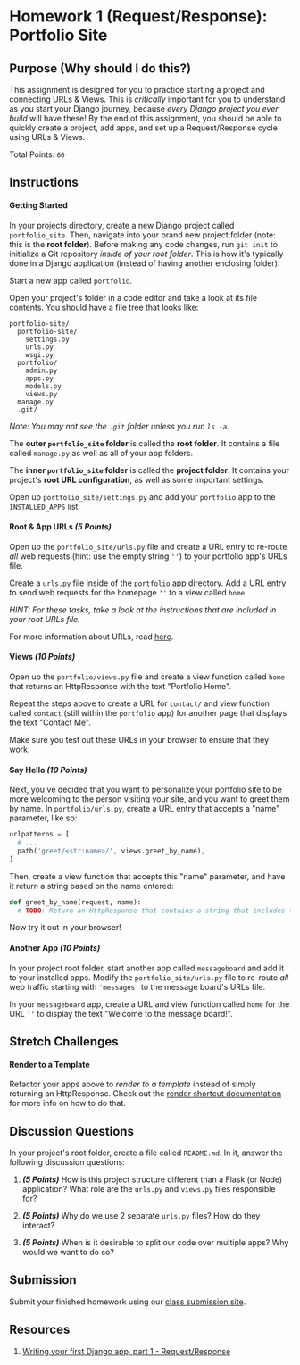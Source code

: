 # Homework 1 (Request/Response): Portfolio Site

## Purpose (Why should I do this?)

This assignment is designed for you to practice starting a project and connecting URLs & Views. This is _critically_ important for you to understand as you start your Django journey, because _every Django project you ever build_ will have these! By the end of this assignment, you should be able to quickly create a project, add apps, and set up a Request/Response cycle using URLs & Views.

Total Points: `60`

## Instructions

#### Getting Started

In your projects directory, create a new Django project called `portfolio_site`. Then, navigate into your brand new project folder (note: this is the **root folder**). Before making any code changes, run `git init` to initialize a Git repository _inside of your root folder_. This is how it's typically done in a Django application (instead of having another enclosing folder).

Start a new app called `portfolio`.

Open your project's folder in a code editor and take a look at its file contents. You should have a file tree that looks like:

```
portfolio-site/
  portfolio-site/
    settings.py
    urls.py
    wsgi.py
  portfolio/
    admin.py
    apps.py
    models.py
    views.py
  manage.py
  .git/
```

_Note: You may not see the `.git` folder unless you run `ls -a`._

The **outer `portfolio_site` folder** is called the **root folder**. It contains a file called `manage.py` as well as all of your app folders.

The **inner `portfolio_site` folder** is called the **project folder**. It contains your project's **root URL configuration**, as well as some important settings.

Open up `portfolio_site/settings.py` and add your `portfolio` app to the `INSTALLED_APPS` list.

#### Root & App URLs  _(5 Points)_ 

Open up the `portfolio_site/urls.py` file and create a URL entry to re-route _all_ web requests (hint: use the empty string `''`) to your portfolio app's URLs file.

Create a `urls.py` file inside of the `portfolio` app directory. Add a URL entry to send web requests for the homepage `''` to a view called `home`.

_HINT: For these tasks, take a look at the instructions that are included in your root URLs file._

For more information about URLs, read [here](https://docs.djangoproject.com/en/3.0/ref/urls/).

#### Views  _(10 Points)_ 

Open up the `portfolio/views.py` file and create a view function called `home` that returns an HttpResponse with the text "Portfolio Home".

Repeat the steps above to create a URL for `contact/` and view function called `contact` (still within the `portfolio` app) for another page that displays the text "Contact Me".

Make sure you test out these URLs in your browser to ensure that they work.

#### Say Hello _(10 Points)_

Next, you've decided that you want to personalize your portfolio site to be more welcoming to the person visiting your site, and you want to greet them by name. In `portfolio/urls.py`, create a URL entry that accepts a "name" parameter, like so:

```py
urlpatterns = [
  # ...
  path('greet/<str:name>/', views.greet_by_name),
]
```

Then, create a view function that accepts this "name" parameter, and have it return a string based on the name entered:

```py
def greet_by_name(request, name):
  # TODO: Return an HttpResponse that contains a string that includes the given name
```

Now try it out in your browser!

#### Another App  _(10 Points)_ 

In your project root folder, start another app called `messageboard` and add it to your installed apps. Modify the `portfolio_site/urls.py` file to re-route _all_ web traffic starting with `'messages'` to the message board's URLs file.

In your `messageboard` app, create a URL and view function called `home` for the URL `''` to display the text "Welcome to the message board!".

## Stretch Challenges

#### Render to a Template

Refactor your apps above to _render to a template_ instead of simply returning an HttpResponse. Check out the [render shortcut documentation](https://docs.djangoproject.com/en/3.0/topics/http/shortcuts/) for more info on how to do that.

## Discussion Questions

In your project's root folder, create a file called `README.md`. In it, answer the following discussion questions:

1. _**(5 Points)**_ How is this project structure different than a Flask (or Node) application? What role are the `urls.py` and `views.py` files responsible for?

1. _**(5 Points)**_ Why do we use 2 separate `urls.py` files? How do they interact?

1. _**(5 Points)**_ When is it desirable to split our code over multiple apps? Why would we want to do so?


## Submission

Submit your finished homework using our [class submission site](https://gradescope.com).

## Resources

1. [Writing your first Django app, part 1 - Request/Response](https://docs.djangoproject.com/en/3.0/intro/tutorial01/)